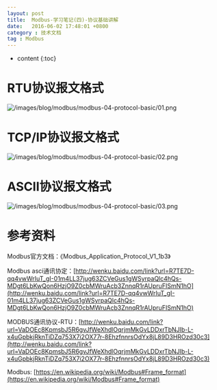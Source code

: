 ```yaml
---
layout: post
title:  Modbus-学习笔记(四)-协议基础讲解
date:   2016-06-02 17:48:01 +0800
category : 技术文档
tag : Modbus
---
```


* content
{:toc}


RTU协议报文格式
================================
![/images/blog/modbus/modbus-04-protocol-basic/01.png](/images/blog/modbus/modbus-04-protocol-basic/01.png)


TCP/IP协议报文格式
================================
![/images/blog/modbus/modbus-04-protocol-basic/02.png](/images/blog/modbus/modbus-04-protocol-basic/02.png)


ASCII协议报文格式
================================
![/images/blog/modbus/modbus-04-protocol-basic/03.png](/images/blog/modbus/modbus-04-protocol-basic/03.png)


参考资料
================================

Modbus官方文档：《Modbus_Application_Protocol_V1_1b3》

Modbus asci通讯协定：[http://wenku.baidu.com/link?url=R7TE7D-qq4vwWrIuT_gI-01m4LL37jug63ZCVeGus1gWSyrpaQlc4hQs-MDgt6LbKwQon6HzjO9Z0cbMWruAcb3ZnnqR1rAUpruFISmN1hO](http://wenku.baidu.com/link?url=R7TE7D-qq4vwWrIuT_gI-01m4LL37jug63ZCVeGus1gWSyrpaQlc4hQs-MDgt6LbKwQon6HzjO9Z0cbMWruAcb3ZnnqR1rAUpruFISmN1hO)

MODBUS通讯协议-RTU：[http://wenku.baidu.com/link?url=VaDOEc8KpmsbJ5R6gvJfWeXhdlOqrjmMkGvLDDxrTbNJIb-L-x4uGpbkjRknTiDZq753X7i2OX77r-8EhzfnnrsOdYx8jL89D3HROzd30c3](http://wenku.baidu.com/link?url=VaDOEc8KpmsbJ5R6gvJfWeXhdlOqrjmMkGvLDDxrTbNJIb-L-x4uGpbkjRknTiDZq753X7i2OX77r-8EhzfnnrsOdYx8jL89D3HROzd30c3)

Modbus: [https://en.wikipedia.org/wiki/Modbus#Frame_format](https://en.wikipedia.org/wiki/Modbus#Frame_format)

